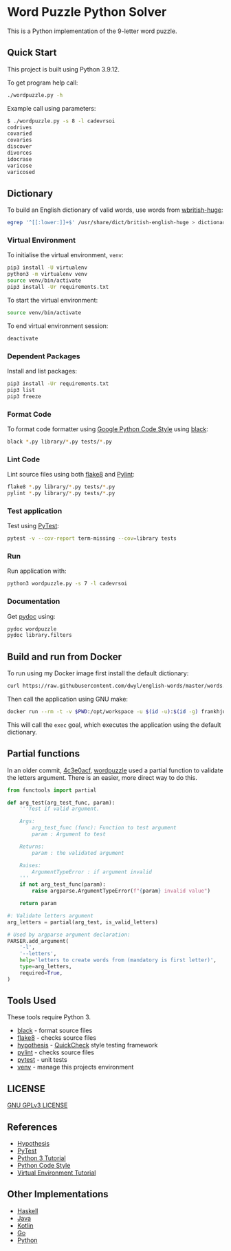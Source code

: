 # Word Puzzle Python Solver

This is a Python implementation of the 9-letter word puzzle.

## Quick Start

This project is built using Python 3.9.12.

To get program help call:

```bash
./wordpuzzle.py -h
```

Example call using parameters:

```bash
$ ./wordpuzzle.py -s 8 -l cadevrsoi
codrives
covaried
covaries
discover
divorces
idocrase
varicose
varicosed
```

## Dictionary

To build an English dictionary of valid words, use words from
[wbritish-huge](http://wordlist.sourceforge.net/):

```bash
egrep '^[[:lower:]]+$' /usr/share/dict/british-english-huge > dictionary
```

### Virtual Environment

To initialise the virtual environment, `venv`:

```bash
pip3 install -U virtualenv
python3 -m virtualenv venv
source venv/bin/activate
pip3 install -Ur requirements.txt
```

To start the virtual environment:

```bash
source venv/bin/activate
```

To end virtual environment session:

```bash
deactivate
```

### Dependent Packages

Install and list packages:

```bash
pip3 install -Ur requirements.txt
pip3 list
pip3 freeze
```

### Format Code

To format code formatter using [Google Python Code
Style](https://github.com/google/styleguide/blob/gh-pages/pyguide.md) using
[black](https://github.com/psf/black):

```bash
black *.py library/*.py tests/*.py
```

### Lint Code

Lint source files using both [flake8](https://github.com/pycqa/flake8) and
[Pylint](https://www.pylint.org/):

```bash
flake8 *.py library/*.py tests/*.py
pylint *.py library/*.py tests/*.py
```

### Test application

Test using [PyTest](https://docs.pytest.org/):

```bash
pytest -v --cov-report term-missing --cov=library tests
```

### Run

Run application with:

```bash
python3 wordpuzzle.py -s 7 -l cadevrsoi
```

### Documentation

Get [pydoc](https://docs.python.org/3/library/pydoc.html) using:

```bash
pydoc wordpuzzle
pydoc library.filters
```

## Build and run from Docker

To run using my Docker image first install the default dictionary:

```bash
curl https://raw.githubusercontent.com/dwyl/english-words/master/words.txt -o dictionary
```

Then call the application using GNU make:

```bash
docker run --rm -t -v $PWD:/opt/workspace -u $(id -u):$(id -g) frankhjung/python:latest make exec
```

This will call the `exec` goal, which executes the application using the default
dictionary.

## Partial functions

In an older commit,
[4c3e0acf](https://gitlab.com/frankhjung1/python-wordpuzzle/-/tree/4c3e0acff3dd603737fc0b6914d98824b1e11a4e),
[wordpuzzle](./wordpuzzle.py) used a partial function to validate the letters
argument. There is an easier, more direct way to do this.

```python
from functools import partial

def arg_test(arg_test_func, param):
    '''Test if valid argument.

    Args:
        arg_test_func (func): Function to test argument
        param : Argument to test

    Returns:
        param : the validated argument

    Raises:
        ArgumentTypeError : if argument invalid
    '''
    if not arg_test_func(param):
        raise argparse.ArgumentTypeError(f"{param} invalid value")

    return param

#: Validate letters argument
arg_letters = partial(arg_test, is_valid_letters)

# Used by argparse argument declaration:
PARSER.add_argument(
    '-l',
    '--letters',
    help='letters to create words from (mandatory is first letter)',
    type=arg_letters,
    required=True,
)
```

## Tools Used

These tools require Python 3.

- [black](https://github.com/psf/black) - format source files
- [flake8](https://github.com/pycqa/flake8) - checks source files
- [hypothesis](https://hypothesis.readthedocs.io/) - [QuickCheck](https://en.wikipedia.org/wiki/QuickCheck) style testing framework
- [pylint](https://www.pylint.org/) - checks source files
- [pytest](https://docs.pytest.org/) - unit tests
- [venv](https://docs.python.org/library/venv.html) - manage this projects environment

## LICENSE

[GNU GPLv3 LICENSE](./LICENSE)

## References

- [Hypothesis](https://hypothesis.works/)
- [PyTest](https://docs.pytest.org/)
- [Python 3 Tutorial](https://docs.python.org/3/tutorial/)
- [Python Code Style](https://github.com/google/styleguide/blob/gh-pages/pyguide.md)
- [Virtual Environment Tutorial](https://realpython.com/python-virtual-environments-a-primer/)

## Other Implementations

- [Haskell](https://gitlab.com/frankhjung1/haskell-wordpuzzle)
- [Java](https://gitlab.com/frankhjung1/java-wordpuzzle)
- [Kotlin](https://gitlab.com/frankhjung1/kotlin-wordpuzzle)
- [Go](https://gitlab.com/frankhjung1/go-wordpuzzle)
- [Python](https://gitlab.com/frankhjung1/python-wordpuzzle)
